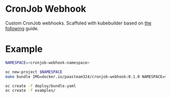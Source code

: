 # CronJob Webhook

Custom CronJob webhooks. Scaffoled with kubebuilder based on [the following](https://book.kubebuilder.io/reference/webhook-for-core-types.html) guide.

# Example

```bash
NAMESPACE=<cronjob-webhook-namespace>

oc new-project $NAMESPACE
make bundle IMG=docker.io/paasteam324/cronjob-webhook:0.1.0 NAMESPACE=$NAMESPACE

oc create -f deploy/bundle.yaml
oc create -f examples/
```
